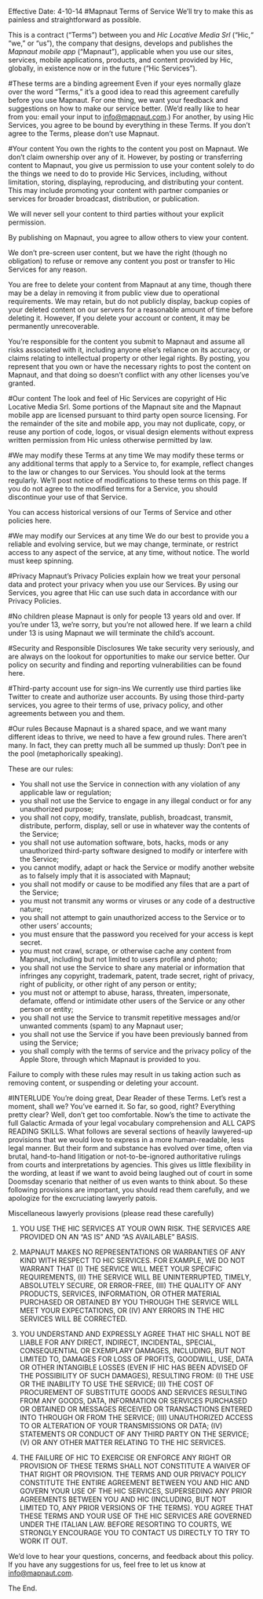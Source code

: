 Effective Date: 4-10-14
#Mapnaut Terms of Service
We’ll try to make this as painless and straightforward as possible.

This is a contract (“Terms”) between you and _Hic Locative Media Srl_ (“Hic,“ “we,” or “us”), the company that designs, develops and publishes the _Mapnaut mobile app_ (“Mapnaut”), applicable when you use our sites, services, mobile applications, products, and content provided by Hic, globally, in existence now or in the future (“Hic Services”).

#These terms are a binding agreement
Even if your eyes normally glaze over the word “Terms,” it’s a good idea to read this agreement carefully before you use Mapnaut. For one thing, we want your feedback and suggestions on how to make our service better. (We’d really like to hear from you: email your input to info@mapnaut.com.) For another, by using Hic Services, you agree to be bound by everything in these Terms. If you don’t agree to the Terms, please don’t use Mapnaut.

#Your content
You own the rights to the content you post on Mapnaut. We don’t claim ownership over any of it. However, by posting or transferring content to Mapnaut, you give us permission to use your content solely to do the things we need to do to provide Hic Services, including, without limitation, storing, displaying, reproducing, and distributing your content. This may include promoting your content with partner companies or services for broader broadcast, distribution, or publication.

We will never sell your content to third parties without your explicit permission.

By publishing on Mapnaut, you agree to allow others to view your content.

We don’t pre-screen user content, but we have the right (though no obligation) to refuse or remove any content you post or transfer to Hic Services for any reason.

You are free to delete your content from Mapnaut at any time, though there may be a delay in removing it from public view due to operational requirements. We may retain, but do not publicly display, backup copies of your deleted content on our servers for a reasonable amount of time before deleting it. However, If you delete your account or content, it may be permanently unrecoverable.

You’re responsible for the content you submit to Mapnaut and assume all risks associated with it, including anyone else’s reliance on its accuracy, or claims relating to intellectual property or other legal rights. By posting, you represent that you own or have the necessary rights to post the content on Mapnaut, and that doing so doesn’t conflict with any other licenses you’ve granted.

#Our content
The look and feel of Hic Services are copyright of Hic Locative Media Srl. Some portions of the Mapnaut site and the Mapnaut mobile app are licensed pursuant to third party open source licensing. For the remainder of the site and mobile app, you may not duplicate, copy, or reuse any portion of code, logos, or visual design elements without express written permission from Hic unless otherwise permitted by law.

#We may modify these Terms at any time
We may modify these terms or any additional terms that apply to a Service to, for example, reflect changes to the law or changes to our Services. You should look at the terms regularly. We’ll post notice of modifications to these terms on this page. If you do not agree to the modified terms for a Service, you should discontinue your use of that Service.

You can access historical versions of our Terms of Service and other policies here.

#We may modify our Services at any time
We do our best to provide you a reliable and evolving service, but we may change, terminate, or restrict access to any aspect of the service, at any time, without notice. The world must keep spinning.

#Privacy
Mapnaut’s Privacy Policies explain how we treat your personal data and protect your privacy when you use our Services. By using our Services, you agree that Hic can use such data in accordance with our Privacy Policies.

#No children please
Mapnaut is only for people 13 years old and over. If you’re under 13, we’re sorry, but you’re not allowed here. If we learn a child under 13 is using Mapnaut we will terminate the child’s account.

#Security and Responsible Disclosures
We take security very seriously, and are always on the lookout for opportunities to make our service better. Our policy on security and finding and reporting vulnerabilities can be found here.

#Third-party account use for sign-ins
We currently use third parties like Twitter to create and authorize user accounts. By using those third-party services, you agree to their terms of use, privacy policy, and other agreements between you and them.

#Our rules
Because Mapnaut is a shared space, and we want many different ideas to thrive, we need to have a few ground rules. There aren’t many. In fact, they can pretty much all be summed up thusly: Don’t pee in the pool (metaphorically speaking).

These are our rules:
- You shall not use the Service in connection with any violation of any applicable law or regulation;
- you shall not use the Service to engage in any illegal conduct or for any unauthorized purpose;
- you shall not copy, modify, translate, publish, broadcast, transmit, distribute, perform, display, sell or use in whatever way the contents of the Service;
- you shall not use automation software, bots, hacks, mods or any unauthorized third-party software designed to modify or interfere with the Service;
- you cannot modify, adapt or hack the Service or modify another website as to falsely imply that it is associated with Mapnaut;
- you shall not modify or cause to be modified any files that are a part of the Service;
- you must not transmit any worms or viruses or any code of a destructive nature;
- you shall not attempt to gain unauthorized access to the Service or to other users’ accounts;
- you must ensure that the password you received for your access is kept secret. 
- you must not crawl, scrape, or otherwise cache any content from Mapnaut, including but not limited to users profile and photo;
- you shall not use the Service to share any material or information that infringes any copyright, trademark, patent, trade secret, right of privacy, right of publicity, or other right of any person or entity;
- you must not or attempt to abuse, harass, threaten, impersonate, defamate, offend or intimidate other users of the Service or any other person or entity;
- you shall not use the Service to transmit repetitive messages and/or unwanted comments (spam) to any Mapnaut user;
- you shall not use the Service if you have been previously banned from using the Service;
- you shall comply with the terms of service and the privacy policy of the Apple Store, through which Mapnaut is provided to you.

Failure to comply with these rules may result in us taking action such as removing content, or suspending or deleting your account.

#INTERLUDE
You’re doing great, Dear Reader of these Terms. Let’s rest a moment, shall we? You’ve earned it. So far, so good, right? Everything pretty clear? Well, don’t get too comfortable. Now’s the time to activate the full Galactic Armada of your legal vocabulary comprehension and ALL CAPS READING SKILLS. What follows are several sections of heavily lawyered-up provisions that we would love to express in a more human-readable, less legal manner. But their form and substance has evolved over time, often via brutal, hand-to-hand litigation or not-to-be-ignored authoritative rulings from courts and interpretations by agencies. This gives us little flexibility in the wording, at least if we want to avoid being laughed out of court in some Doomsday scenario that neither of us even wants to think about. So these following provisions are important, you should read them carefully, and we apologize for the excruciating lawyerly patois.

Miscellaneous lawyerly provisions (please read these carefully)
1. YOU USE THE HIC SERVICES AT YOUR OWN RISK. THE SERVICES ARE PROVIDED ON AN “AS IS” AND “AS AVAILABLE” BASIS.

2. MAPNAUT MAKES NO REPRESENTATIONS OR WARRANTIES OF ANY KIND WITH RESPECT TO HIC SERVICES. FOR EXAMPLE, WE DO NOT WARRANT THAT (I) THE SERVICE WILL MEET YOUR SPECIFIC REQUIREMENTS, (II) THE SERVICE WILL BE UNINTERRUPTED, TIMELY, ABSOLUTELY SECURE, OR ERROR-FREE, (III) THE QUALITY OF ANY PRODUCTS, SERVICES, INFORMATION, OR OTHER MATERIAL PURCHASED OR OBTAINED BY YOU THROUGH THE SERVICE WILL MEET YOUR EXPECTATIONS, OR (IV) ANY ERRORS IN THE HIC SERVICES WILL BE CORRECTED.

3. YOU UNDERSTAND AND EXPRESSLY AGREE THAT HIC SHALL NOT BE LIABLE FOR ANY DIRECT, INDIRECT, INCIDENTAL, SPECIAL, CONSEQUENTIAL OR EXEMPLARY DAMAGES, INCLUDING, BUT NOT LIMITED TO, DAMAGES FOR LOSS OF PROFITS, GOODWILL, USE, DATA OR OTHER INTANGIBLE LOSSES (EVEN IF HIC HAS BEEN ADVISED OF THE POSSIBILITY OF SUCH DAMAGES), RESULTING FROM: (I) THE USE OR THE INABILITY TO USE THE SERVICE; (II) THE COST OF PROCUREMENT OF SUBSTITUTE GOODS AND SERVICES RESULTING FROM ANY GOODS, DATA, INFORMATION OR SERVICES PURCHASED OR OBTAINED OR MESSAGES RECEIVED OR TRANSACTIONS ENTERED INTO THROUGH OR FROM THE SERVICE; (III) UNAUTHORIZED ACCESS TO OR ALTERATION OF YOUR TRANSMISSIONS OR DATA; (IV) STATEMENTS OR CONDUCT OF ANY THIRD PARTY ON THE SERVICE; (V) OR ANY OTHER MATTER RELATING TO THE HIC SERVICES.

4. THE FAILURE OF HIC TO EXERCISE OR ENFORCE ANY RIGHT OR PROVISION OF THESE TERMS SHALL NOT CONSTITUTE A WAIVER OF THAT RIGHT OR PROVISION. THE TERMS AND OUR PRIVACY POLICY CONSTITUTE THE ENTIRE AGREEMENT BETWEEN YOU AND HIC AND GOVERN YOUR USE OF THE HIC SERVICES, SUPERSEDING ANY PRIOR AGREEMENTS BETWEEN YOU AND HIC (INCLUDING, BUT NOT LIMITED TO, ANY PRIOR VERSIONS OF THE TERMS). YOU AGREE THAT THESE TERMS AND YOUR USE OF THE HIC SERVICES ARE GOVERNED UNDER THE ITALIAN LAW. BEFORE RESORTING TO COURTS, WE STRONGLY ENCOURAGE YOU TO CONTACT US DIRECTLY TO TRY TO WORK IT OUT.

We’d love to hear your questions, concerns, and feedback about this policy. If you have any suggestions for us, feel free to let us know at info@mapnaut.com.

The End.
